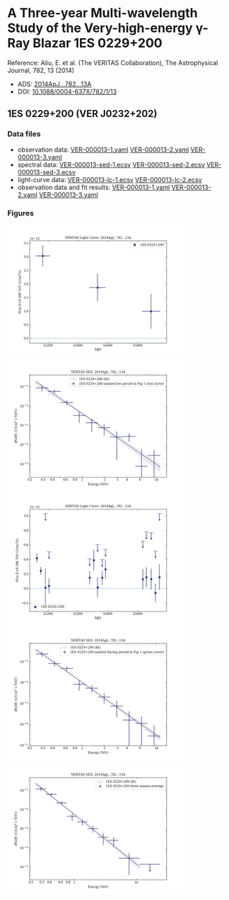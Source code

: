 # A Three-year Multi-wavelength Study of the Very-high-energy γ-Ray Blazar 1ES 0229+200

Reference:
Aliu, E. et al. (The VERITAS Collaboration), The Astrophysical Journal, 782, 13 (2014)

- ADS: [2014ApJ...782...13A](http://adsabs.harvard.edu/abs/2014ApJ...782...13A)
- DOI: [10.1088/0004-637X/782/1/13](https://doi.org/10.1088/0004-637X/782/1/13)

## 1ES 0229+200 (VER J0232+202)
### Data files

- observation data: [VER-000013-1.yaml](VER-000013-1.yaml)  [VER-000013-2.yaml](VER-000013-2.yaml)  [VER-000013-3.yaml](VER-000013-3.yaml)  
- spectral data: [VER-000013-sed-1.ecsv](VER-000013-sed-1.ecsv)  [VER-000013-sed-2.ecsv](VER-000013-sed-2.ecsv)  [VER-000013-sed-3.ecsv](VER-000013-sed-3.ecsv)  
- light-curve data: [VER-000013-lc-1.ecsv](VER-000013-lc-1.ecsv)  [VER-000013-lc-2.ecsv](VER-000013-lc-2.ecsv)  
- observation data and fit results: [VER-000013-1.yaml](VER-000013-1.yaml)  [VER-000013-2.yaml](VER-000013-2.yaml)  [VER-000013-3.yaml](VER-000013-3.yaml)  


### Figures

<img src="figures/2014ApJ...782...13A-VER-13-1-lc.png" alt="drawing" width="400"/>
<img src="figures/2014ApJ...782...13A-VER-13-3-sed.png" alt="drawing" width="400"/>
<img src="figures/2014ApJ...782...13A-VER-13-2-lc.png" alt="drawing" width="400"/>
<img src="figures/2014ApJ...782...13A-VER-13-2-sed.png" alt="drawing" width="400"/>
<img src="figures/2014ApJ...782...13A-VER-13-1-sed.png" alt="drawing" width="400"/>


